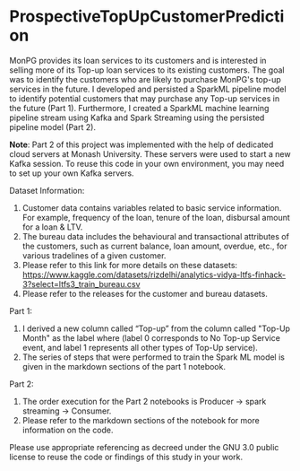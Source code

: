 # ProspectiveTopUpCustomerPrediction
MonPG provides its loan services to its customers and is interested in selling more of its Top-up loan services to its existing customers. The goal was to identify the customers who are likely to purchase MonPG's top-up services in the future. I developed and persisted a SparkML pipeline model to identify potential customers that may purchase any Top-up services in the future (Part 1). Furthermore, I created a SparkML machine learning pipeline stream using Kafka and Spark Streaming using the persisted pipeline model (Part 2).<br>

**Note**: Part 2 of this project was implemented with the help of dedicated cloud servers at Monash University. These servers were used to start a new Kafka session. To reuse this code in your own environment, you may need to set up your own Kafka servers.

Dataset Information:<br>
1. Customer data contains variables related to basic service information. For example, frequency of the loan, tenure of the loan, disbursal amount for a loan & LTV.
2. The bureau data includes the behavioural and transactional attributes of the customers, such as current balance, loan amount, overdue, etc., for various tradelines of a given customer.<br>
3. Please refer to this link for more details on these datasets:
https://www.kaggle.com/datasets/rizdelhi/analytics-vidya-ltfs-finhack-3?select=ltfs3_train_bureau.csv
4. Please refer to the releases for the customer and bureau datasets.<br>

Part 1:<br>
 
1. I derived a new column called “Top-up” from the column called "Top-Up Month" as the label where (label 0 corresponds to No Top-up Service event, and label 1 represents all other types of Top-Up service).<br>
2. The series of steps that were performed to train the Spark ML model is given in the markdown sections of the part 1 notebook.<br>

Part 2:

1. The order execution for the Part 2 notebooks is Producer -> spark streaming -> Consumer.
2. Please refer to the markdown sections of the notebook for more information on the code.

Please use appropriate referencing as decreed under the GNU 3.0 public license to reuse the code or findings of this study in your work.
